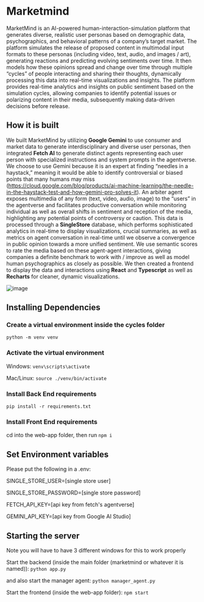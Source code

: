# Marketmind

MarketMind is an AI-powered human-interaction-simulation platform that generates diverse, realistic user personas based on demographic data, psychographics, and behavioral patterns of a company’s target market. The platform simulates the release of proposed content in multimodal input formats to these personas (including video, text, audio, and images / art), generating reactions and predicting evolving sentiments over time. It then models how these opinions spread and change over time through multiple “cycles” of people interacting and sharing their thoughts, dynamically processing this data into real-time visualizations and insights. The platform provides real-time analytics and insights on public sentiment based on the simulation cycles, allowing companies to identify potential issues or polarizing content in their media, subsequently making data-driven decisions before release.

## How it is built
We built MarketMind by utilizing **Google Gemini** to use consumer and market data to generate interdisciplinary and diverse user personas, then integrated **Fetch AI** to generate distinct agents representing each user person with specialized instructions and system prompts in the agentverse. We choose to use Gemini because it is an expert at finding “needles in a haystack,” meaning it would be able to identify controversial or biased points that many humans may miss (https://cloud.google.com/blog/products/ai-machine-learning/the-needle-in-the-haystack-test-and-how-gemini-pro-solves-it). An arbiter agent exposes multimedia of any form (text, video, audio, image) to the “users” in the agentverse and facilitates productive conversation while monitoring individual as well as overall shifts in sentiment and reception of the media, highlighting any potential points of controversy or caution. This data is processed through a **SingleStore** database, which performs sophisticated analytics in real-time to display visualizations, crucial summaries, as well as metrics on agent conversation in real-time until we observe a convergence in public opinion towards a more unified sentiment. We use semantic scores to rate the media based on these agent-agent interactions, giving companies a definite benchmark to work with / improve as well as model human psychographics as closely as possible. We then created a frontend to display the data and interactions using **React** and **Typescript** as well as **Recharts** for cleaner, dynamic visualizations.

![image](https://github.com/user-attachments/assets/59206b7f-16ff-4514-a17a-51be44dfeb29)


## Installing Dependencies

### Create a virtual environment inside the cycles folder

```python -m venv venv```

### Activate the virtual environment

Windows:
```venv\scripts\activate```

Mac/Linux:
```source ./venv/bin/activate```

### Install Back End requirements
```pip install -r requirements.txt```

### Install Front End requirements
cd into the web-app folder, then run
```npm i```

## Set Environment variables

Please put the following in a .env:

SINGLE_STORE_USER=[single store user]

SINGLE_STORE_PASSWORD=[single store password]

FETCH_API_KEY=[api key from fetch's agentverse]

GEMINI_API_KEY=[api key from Google AI Studio]

## Starting the server

Note you will have to have 3 different windows for this to work properly

Start the backend (inside the main folder (marketmind or whatever it is named)):
```python app.py```

and also start the manager agent:
```python manager_agent.py```

Start the frontend (inside the web-app folder):
```npm start```
